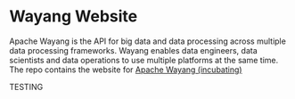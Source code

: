 # Wayang Website
Apache Wayang is the API for big data and data processing across multiple data processing frameworks. Wayang enables data engineers, data scientists and data operations to use multiple platforms at the same time. The repo contains the website for [Apache Wayang (incubating)](https://wayang.apache.org)

TESTING 